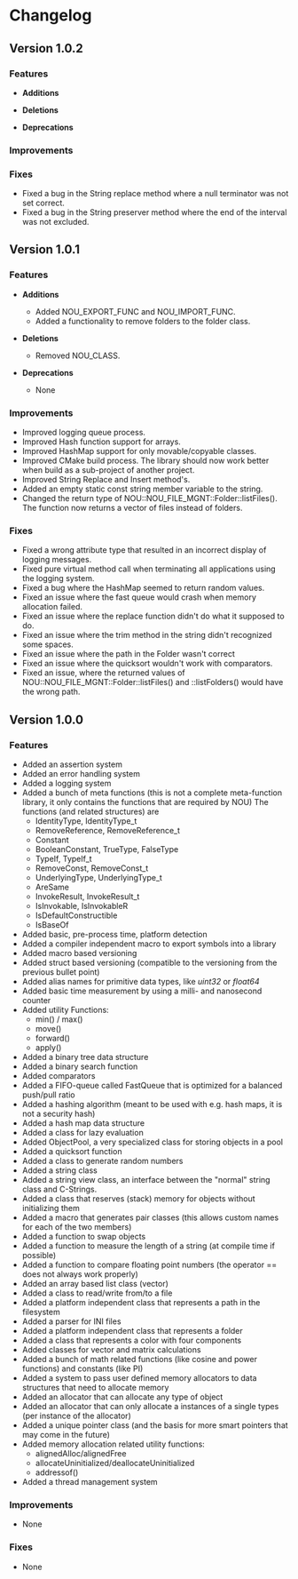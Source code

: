 # Changelog

## Version 1.0.2

### Features

- **Additions**

- **Deletions**

- **Deprecations**

### Improvements

### Fixes
- Fixed a bug in the String replace method where a null terminator was
  not set correct.
- Fixed a bug in the String preserver method where the end of the
  interval was not excluded.


## Version 1.0.1

### Features

- **Additions**
    - Added NOU_EXPORT_FUNC and NOU_IMPORT_FUNC.
    - Added a functionality to remove folders to the folder class.

- **Deletions**
    - Removed NOU_CLASS.

- **Deprecations**
    - None

### Improvements
- Improved logging queue process.
- Improved Hash function support for arrays.
- Improved HashMap support for only movable/copyable classes.
- Improved CMake build process. The library should now work better when build as a sub-project of another 
  project.
- Improved String Replace and Insert method's.
- Added an empty static const string member variable to the string.
- Changed the return type of NOU\::NOU_FILE_MGNT\::Folder\::listFiles(). The function now returns a vector of
  files instead of folders.

### Fixes
- Fixed a wrong attribute type that resulted in an incorrect display of logging messages.
- Fixed pure virtual method call when terminating all applications using the logging system.
- Fixed a bug where the HashMap seemed to return random values.
- Fixed an issue where the fast queue would crash when memory allocation failed.
- Fixed an issue where the replace function didn't do what it supposed to do.
- Fixed an issue where the trim method in the string didn't recognized some spaces.
- Fixed an issue where the path in the Folder wasn't correct 
- Fixed an issue where the quicksort wouldn't work with comparators.
- Fixed an issue, where the returned values of NOU\::NOU_FILE_MGNT\::Folder\::listFiles() and ::listFolders() 
  would have the wrong path.
  


## Version 1.0.0

### Features
- Added an assertion system
- Added an error handling system
- Added a logging system
- Added a bunch of meta functions (this is not a complete meta-function library, it only contains the 
  functions that are required by NOU) The functions (and related structures) are
  - IdentityType, IdentityType_t
  - RemoveReference, RemoveReference_t
  - Constant
  - BooleanConstant, TrueType, FalseType
  - TypeIf, TypeIf_t
  - RemoveConst, RemoveConst_t
  - UnderlyingType, UnderlyingType_t
  - AreSame
  - InvokeResult, InvokeResult_t
  - IsInvokable, IsInvokableR
  - IsDefaultConstructible
  - IsBaseOf
- Added basic, pre-process time, platform detection
- Added a compiler independent macro to export symbols into a library
- Added macro based versioning
- Added struct based versioning (compatible to the versioning from the previous bullet point)
- Added alias names for primitive data types, like _uint32_ or _float64_
- Added basic time measurement by using a milli- and nanosecond counter
- Added utility Functions:
  - min() / max()
  - move()
  - forward()
  - apply()
- Added a binary tree data structure
- Added a binary search function
- Added comparators
- Added a FIFO-queue called FastQueue that is optimized for a balanced push/pull ratio
- Added a hashing algorithm (meant to be used with e.g. hash maps, it is not a security hash)
- Added a hash map data structure
- Added a class for lazy evaluation
- Added ObjectPool, a very specialized class for storing objects in a pool
- Added a quicksort function
- Added a class to generate random numbers
- Added a string class
- Added a string view class, an interface between the "normal" string class and C-Strings.
- Added a class that reserves (stack) memory for objects without initializing them
- Added a macro that generates pair classes (this allows custom names for each of the two members)
- Added a function to swap objects
- Added a function to measure the length of a string (at compile time if possible)
- Added a function to compare floating point numbers (the operator == does not always work properly)
- Added an array based list class (vector)
- Added a class to read/write from/to a file
- Added a platform independent class that represents a path in the filesystem
- Added a parser for INI files
- Added a platform independent class that represents a folder
- Added a class that represents a color with four components
- Added classes for vector and matrix calculations
- Added a bunch of math related functions (like cosine and power functions) and constants (like PI)
- Added a system to pass user defined memory allocators to data structures that need to allocate memory
- Added an allocator that can allocate any type of object
- Added an allocator that can only allocate a instances of a single types (per instance of the allocator)
- Added a unique pointer class (and the basis for more smart pointers that may come in the future)
- Added memory allocation related utility functions:
  - alignedAlloc/alignedFree
  - allocateUninitialized/deallocateUninitialized
  - addressof()
- Added a thread management system

### Improvements
- None

### Fixes
- None